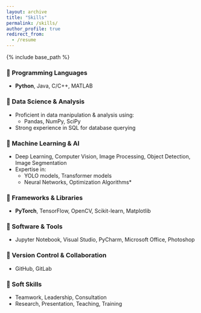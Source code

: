 ```yaml
---
layout: archive
title: "Skills"
permalink: /skills/
author_profile: true
redirect_from:
  - /resume
---
```


{% include base_path %}




### 🔹 Programming Languages  
- **Python**, Java, C/C++, MATLAB  

### 🔹 Data Science & Analysis  
- Proficient in data manipulation & analysis using:  
  - Pandas, NumPy, SciPy  
- Strong experience in SQL for database querying  

### 🔹 Machine Learning & AI  
- Deep Learning, Computer Vision, Image Processing, Object Detection, Image Segmentation  
- Expertise in:  
  - YOLO models, Transformer models  
  - Neural Networks, Optimization Algorithms* 

### 🔹 Frameworks & Libraries  
- **PyTorch**, TensorFlow, OpenCV, Scikit-learn, Matplotlib 

### 🔹 Software & Tools  
- Jupyter Notebook, Visual Studio, PyCharm, Microsoft Office, Photoshop 

### 🔹 Version Control & Collaboration  
- GitHub, GitLab  

### 🔹 Soft Skills  
- Teamwork, Leadership, Consultation 
- Research, Presentation, Teaching, Training  

